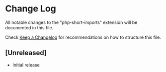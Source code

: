 # Change Log

All notable changes to the "php-short-imports" extension will be documented in this file.

Check [Keep a Changelog](http://keepachangelog.com/) for recommendations on how to structure this file.

## [Unreleased]

- Initial release